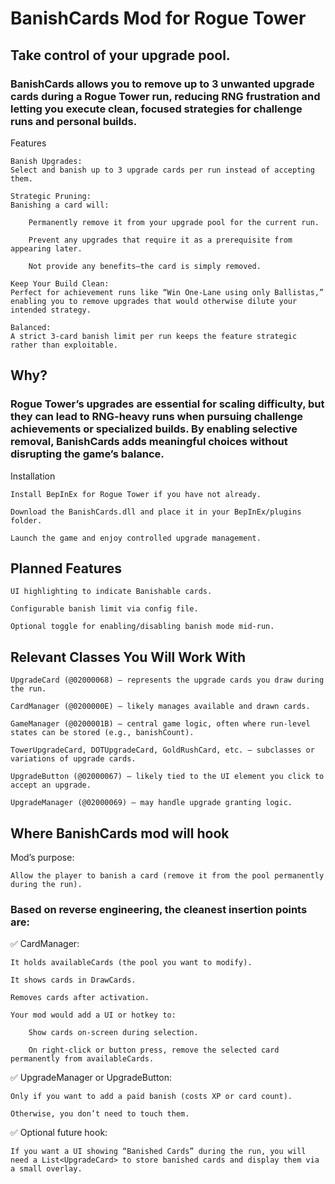# BanishCards Mod for Rogue Tower

## Take control of your upgrade pool.

### BanishCards allows you to remove up to 3 unwanted upgrade cards during a Rogue Tower run, reducing RNG frustration and letting you execute clean, focused strategies for challenge runs and personal builds.
Features

    Banish Upgrades:
    Select and banish up to 3 upgrade cards per run instead of accepting them.

    Strategic Pruning:
    Banishing a card will:

        Permanently remove it from your upgrade pool for the current run.

        Prevent any upgrades that require it as a prerequisite from appearing later.

        Not provide any benefits—the card is simply removed.

    Keep Your Build Clean:
    Perfect for achievement runs like “Win One-Lane using only Ballistas,” enabling you to remove upgrades that would otherwise dilute your intended strategy.

    Balanced:
    A strict 3-card banish limit per run keeps the feature strategic rather than exploitable.

## Why?

### Rogue Tower’s upgrades are essential for scaling difficulty, but they can lead to RNG-heavy runs when pursuing challenge achievements or specialized builds. By enabling selective removal, BanishCards adds meaningful choices without disrupting the game’s balance.
Installation

    Install BepInEx for Rogue Tower if you have not already.

    Download the BanishCards.dll and place it in your BepInEx/plugins folder.

    Launch the game and enjoy controlled upgrade management.

## Planned Features

    UI highlighting to indicate Banishable cards.

    Configurable banish limit via config file.

    Optional toggle for enabling/disabling banish mode mid-run.

## Relevant Classes You Will Work With

    UpgradeCard (@02000068) – represents the upgrade cards you draw during the run.

    CardManager (@0200000E) – likely manages available and drawn cards.

    GameManager (@0200001B) – central game logic, often where run-level states can be stored (e.g., banishCount).

    TowerUpgradeCard, DOTUpgradeCard, GoldRushCard, etc. – subclasses or variations of upgrade cards.

    UpgradeButton (@02000067) – likely tied to the UI element you click to accept an upgrade.

    UpgradeManager (@02000069) – may handle upgrade granting logic.

## Where BanishCards mod will hook

Mod’s purpose:

    Allow the player to banish a card (remove it from the pool permanently during the run).

### Based on reverse engineering, the cleanest insertion points are:

✅ CardManager:

    It holds availableCards (the pool you want to modify).

    It shows cards in DrawCards.

    Removes cards after activation.

    Your mod would add a UI or hotkey to:

        Show cards on-screen during selection.

        On right-click or button press, remove the selected card permanently from availableCards.

✅ UpgradeManager or UpgradeButton:

    Only if you want to add a paid banish (costs XP or card count).

    Otherwise, you don’t need to touch them.

✅ Optional future hook:

    If you want a UI showing “Banished Cards” during the run, you will need a List<UpgradeCard> to store banished cards and display them via a small overlay.
